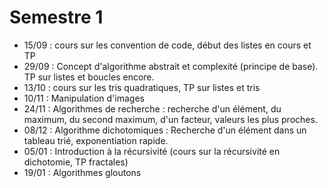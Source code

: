 
# Semestre 1
- 15/09 : cours sur les convention de code, début des listes en cours et TP
- 29/09 : Concept d'algorithme abstrait et complexité (principe de base). TP sur listes et boucles encore.
- 13/10 : cours sur les tris quadratiques, TP sur listes et tris
- 10/11 : Manipulation d'images
- 24/11 : Algorithmes de recherche : recherche d'un élément, du maximum, du second maximum, d'un facteur, valeurs les plus proches.
- 08/12 : Algorithme dichotomiques : Recherche d'un élément dans un tableau trié, exponentiation rapide. 
- 05/01 : Introduction à la récursivité (cours sur la récursivité en dichotomie, TP fractales)
- 19/01 : Algorithmes gloutons 